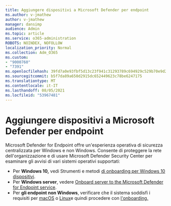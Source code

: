 ```yaml
---
title: Aggiungere dispositivi a Microsoft Defender per endpoint
ms.author: v-jmathew
author: v-jmathew
manager: dansimp
audience: Admin
ms.topic: article
ms.service: o365-administration
ROBOTS: NOINDEX, NOFOLLOW
localization_priority: Normal
ms.collection: Adm_O365
ms.custom:
- "9000760"
- "7391"
ms.openlocfilehash: 39fd7a0e93fbf5d13c23f941c31293789c694929c529b70e9d2a9558dc3f2874
ms.sourcegitcommit: b5f7da89a650d2915dc652449623c78be6247175
ms.translationtype: MT
ms.contentlocale: it-IT
ms.lasthandoff: 08/05/2021
ms.locfileid: "53967481"
---
```

# <a name="onboard-devices-to-microsoft-defender-for-endpoint"></a>Aggiungere dispositivi a Microsoft Defender per endpoint

Microsoft Defender for Endpoint offre un'esperienza operativa di sicurezza centralizzata per Windows e non Windows. Consente di proteggere la rete dell'organizzazione e di usare Microsoft Defender Security Center per esaminare gli avvisi di vari sistemi operativi supportati:

- Per **Windows 10,** vedi Strumenti e metodi [di onboarding per Windows 10 dispositivi](https://go.microsoft.com/fwlink/?linkid=2143460).
- Per **Windows server**, vedere [Onboard server to the Microsoft Defender for Endpoint service](https://go.microsoft.com/fwlink/?linkid=2143627).
- Per **gli endpoint non Windows**, verificare che il sistema soddisfi i requisiti per [macOS](https://go.microsoft.com/fwlink/?linkid=2143461) o [Linux](https://go.microsoft.com/fwlink/?linkid=2143462)e quindi procedere con [l'onboarding.](https://go.microsoft.com/fwlink/?linkid=2143628)
